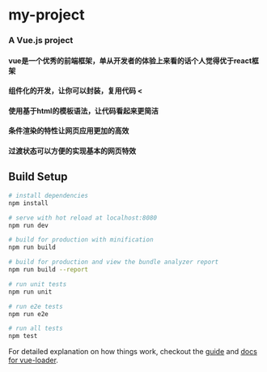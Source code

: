# my-project

### A Vue.js project

#### vue是一个优秀的前端框架，单从开发者的体验上来看的话个人觉得优于react框架
#### 组件化的开发，让你可以封装，复用代码 <
#### 使用基于html的模板语法，让代码看起来更简洁
#### 条件渲染的特性让网页应用更加的高效
#### 过渡状态可以方便的实现基本的网页特效

## Build Setup

``` bash
# install dependencies
npm install

# serve with hot reload at localhost:8080
npm run dev

# build for production with minification
npm run build

# build for production and view the bundle analyzer report
npm run build --report

# run unit tests
npm run unit

# run e2e tests
npm run e2e

# run all tests
npm test
```

For detailed explanation on how things work, checkout the [guide](http://vuejs-templates.github.io/webpack/) and [docs for vue-loader](http://vuejs.github.io/vue-loader).
